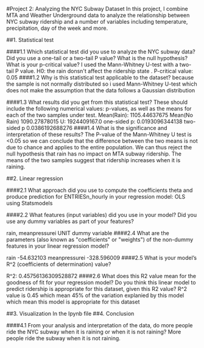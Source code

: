 #Project 2: Analyzing the NYC Subway Dataset In this project, I combine MTA and Weather Underground data to analyze the relationship between NYC subway ridership and a number of variables including temperature, precipitation, day of the week and more.


##1. Statistical test

####1.1 Which statistical test did you use to analyze the NYC subway data? Did you use a one-tail or a two-tail P value? What is the null hypothesis? What is your p-critical value? 
I used the Mann-Whitney U-test with a two-tail P value. H0: the rain donsn't affect the ridership state . 
P-critical value: 0.05
####1.2 Why is this statistical test applicable to the dataset? 
because the sample is not normally distributed so i used Mann-Whitney U-test which does not make the assumption that the data follows a Gaussian distribution

####1.3 What results did you get from this statistical test? These should include the following numerical values: p-values, as well as the means for each of the two samples under test.
Mean(Rain): 1105.44637675
Mean(No Rain) 1090.27878015
U: 1924409167.0
one-sided p: 0.0193096344138
two-sided p 0.0386192688276 
####1.4 What is the significance and interpretation of these results? 
The P-value of the Mann-Whitney U test is <0.05 so we can conclude that the difference between the two means is not due to chance and applies to the entire population.
We can thus reject the null hypothesis that rain has no impact on MTA subway ridership. 
The means of the two samples suggest that ridership increases when it is raining.

##2. Linear regression

####2.1 What approach did you use to compute the coefficients theta and produce prediction for ENTRIESn_hourly in your regression model: 
OLS using Statsmodels

####2.2 What features (input variables) did you use in your model? Did you use any dummy variables as part of your features?

rain, meanpressurei
UNIT  dummy variable
####2.4 What are the parameters (also known as "coefficients" or "weights") of the non-dummy features in your linear regression model?

rain              -54.632103
meanpressurei    -328.596009
####2.5 What is your model’s R^2 (coefficients of determination) value?

R^2: 0.45756136309528872
####2.6 What does this R2 value mean for the goodness of fit for your regression model? Do you think this linear model to predict ridership is appropriate for this dataset, given this R2 value? 
R^2 value is 0.45  which mean 45% of the variation explanied by this model which mean this model is appropriate for this dataset

##3. Visualization
In the Ipynb file
##4. Conclusion

####4.1 From your analysis and interpretation of the data, do more people ride the NYC subway when it is raining or when it is not raining? 
More people ride the subway when it is not raining.

